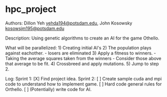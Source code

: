 # hpc_project
Authors: 
   Dillon Yeh <yehda194@potsdam.edu>,
   John Kosowsky <kosowsjm195@potsdam.edu>

Description: 
    Using genetic algorithms to create an AI for the game Othello.

What will be parallelized:
    1) Creating initial AI's
    2) The population plays against eachother.
        - losers are eliminated
    3) Apply a fitness to winners.
        - Taking the average squares taken from the winners
        - Consider those above that average to be fit.
    4) Crossbreed and apply mutations.
    5) Jump to step 2.

Log:
    Sprint 1:
        [X] Find project idea.
    Sprint 2:
        [ ] Create sample cuda and mpi code to understand how
            to implement game.
        [ ] Hard code general rules for Orthello.
        [ ] (Potentially) write code for AI.
